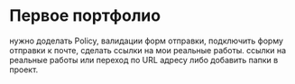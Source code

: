 # Первое портфолио
нужно доделать Policy, валидации форм отправки, подключить форму отправки к почте, сделать ссылки на мои реальные работы.
ссылки на реальные работы или переход по URL адресу либо добавить папки в проект.
